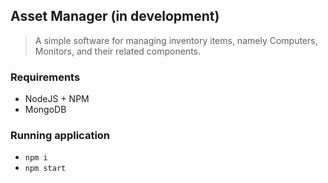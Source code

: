 ## Asset Manager (in development)
> A simple software for managing inventory items, namely Computers, Monitors, and their related components.

### Requirements
- NodeJS + NPM
- MongoDB

### Running application
- ```npm i```
- ```npm start```